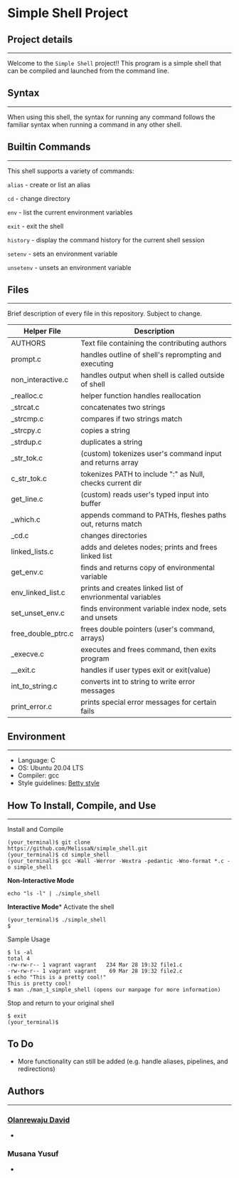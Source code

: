 # Simple Shell Project



## Project details
-----
Welcome to the `Simple Shell` project!! This program is a simple shell that can be compiled and launched from the command line.


## Syntax
-----
When using this shell, the syntax for running any command follows the familiar syntax when running a command in any other shell.


## Builtin Commands
-----
This shell supports a variety of commands:

`alias` - create or list an alias

`cd` - change directory

`env` - list the current environment variables

`exit` - exit the shell

`history` - display the command history for the current shell session

`setenv` - sets an environment variable

`unsetenv` - unsets an environment variable



## Files
-----
Brief description of every file in this repository. Subject to change.

| Helper File | Description |
| --- | --- |
| AUTHORS | Text file containing the contributing authors |
| prompt.c | handles outline of shell's reprompting and executing |
| non_interactive.c | handles output when shell is called outside of shell |
| _realloc.c| helper function handles reallocation |
| _strcat.c | concatenates two strings |
| _strcmp.c | compares if two strings match |
| _strcpy.c | copies a string |
| _strdup.c | duplicates a string |
| _str_tok.c | (custom) tokenizes user's command input and returns array |
| c_str_tok.c | tokenizes PATH to include ":" as Null, checks current dir |
| get_line.c | (custom) reads user's typed input into buffer |
|_which.c | appends command to PATHs, fleshes paths out, returns match |
| _cd.c | changes directories |
| linked_lists.c | adds and deletes nodes; prints and frees linked list |
| get_env.c |finds and returns copy of environmental variable |
| env_linked_list.c | prints and creates linked list of envrionmental variables |
| set_unset_env.c | finds environment variable index node, sets and unsets |
| free_double_ptrc.c | frees double pointers (user's command, arrays) |
| _execve.c | executes and frees command, then exits program |
| __exit.c | handles if user types exit or exit(value) |
| int_to_string.c | converts int to string to write error messages |
| print_error.c | prints special error messages for certain fails |


## Environment
---
* Language: C
* OS: Ubuntu 20.04 LTS
* Compiler: gcc
* Style guidelines: [Betty style](https://github.com/holbertonschool/Betty/wiki)

## How To Install, Compile, and Use
---
Install and Compile
```
(your_terminal)$ git clone https://github.com/MelissaN/simple_shell.git
(your_terminal)$ cd simple_shell
(your_terminal)$ gcc -Wall -Werror -Wextra -pedantic -Wno-format *.c -o simple_shell
```
**Non-Interactive Mode**
```
echo "ls -l" | ./simple_shell
```
**Interactive Mode***
Activate the shell
```
(your_terminal)$ ./simple_shell
$
```
Sample Usage
```
$ ls -al
total 4
-rw-rw-r-- 1 vagrant vagrant   234 Mar 28 19:32 file1.c
-rw-rw-r-- 1 vagrant vagrant    69 Mar 28 19:32 file2.c
$ echo "This is a pretty cool!"
This is pretty cool!
$ man ./man_1_simple_shell (opens our manpage for more information)
```
Stop and return to your original shell
```
$ exit
(your_terminal)$
```


## To Do
* More functionality can still be added (e.g. handle aliases, pipelines, and redirections)

## Authors
---
### [Olanrewaju David](https://github.com/dave-prog)
-
### Musana Yusuf
-
